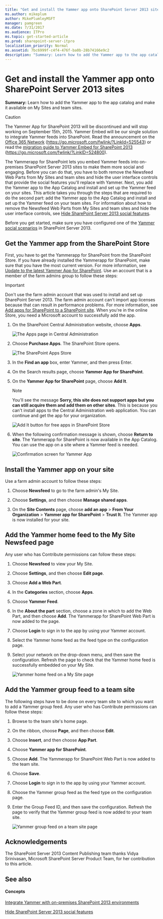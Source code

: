 ```yaml
---
title: "Get and install the Yammer app onto SharePoint Server 2013 sites"
ms.author: mikeplum
author: MikePlumleyMSFT
manager: pamgreen
ms.date: 7/31/2017
ms.audience: ITPro
ms.topic: get-started-article
ms.prod: sharepoint-server-itpro
localization_priority: Normal
ms.assetid: 7bc6999f-c4f4-476f-ba0b-28b74166e9c2
description: "Summary: Learn how to add the Yammer app to the app catalog and make it available on My Sites and team sites."
---
```


# Get and install the Yammer app onto SharePoint Server 2013 sites

 **Summary:** Learn how to add the Yammer app to the app catalog and make it available on My Sites and team sites. 
  
> [!CAUTION]
> The Yammer App for SharePoint 2013 will be discontinued and will stop working on September 15th, 2015. Yammer Embed will be our single solution to integrate Yammer feeds into SharePoint. Read the announcement on the [Office 365 Network](https://go.microsoft.com/fwlink/?LinkId=525543) (https://go.microsoft.com/fwlink/?LinkId=525543) or read the [migration guide to Yammer Embed for SharePoint 2013](https://go.microsoft.com/fwlink/?LinkID=524800) (https://go.microsoft.com/fwlink/?LinkID=524800). 
  
The Yammerapp for SharePoint lets you embed Yammer feeds into on-premises SharePoint Server 2013 sites to make them more social and engaging. Before you can do that, you have to both remove the Newsfeed Web Parts from My Sites and team sites and hide the user interface controls that provide the social features you'll replace with Yammer. Next, you add the Yammer app to the App Catalog and install and set up the Yammer feed on your sites. This article takes you through the steps that are required to do the second part: add the Yammer app to the App Catalog and install and set up the Yammer feed on your team sites. For information about how to remove the Newsfeed Web Parts from My Sites and team sites and hide the user interface controls, see [Hide SharePoint Server 2013 social features](hide-sharepoint-server-2013-social-features.md).
  
Before you get started, make sure you have configured one of the [Yammer social scenarios](social-scenarios-with-yammer-and-sharepoint-server-2013.md) in SharePoint Server 2013. 
  
  
## Get the Yammer app from the SharePoint Store
<a name="proc1"> </a>

First, you have to get the Yammerapp for SharePoint from the SharePoint Store. If you have already installed the Yammerapp for SharePoint, make sure that you have the most current version. For more information, see [Update to the latest Yammer App for SharePoint](https://go.microsoft.com/fwlink/?LinkId=395077). Use an account that is a member of the farm admins group to follow these steps:
  
> [!IMPORTANT]
> Don't use the farm admin account that was used to install and set up SharePoint Server 2013. The farm admin account can't import app licenses because that can result in performance problems. For more information, see [Add apps for SharePoint to a SharePoint site](add-apps-for-sharepoint-to-a-sharepoint-site.md). When you're in the online Store, you need a Microsoft account to successfully add the app. 
  
1. On the SharePoint Central Administration website, choose **Apps**.
    
     ![The Apps page in Central Administration](../media/SharePointCentralAdministrationApps.GIF)
  
2. Choose **Purchase Apps**. The SharePoint Store opens.
    
     ![The SharePoint Apps Store](../media/SharePointStore.GIF)
  
3. In the **Find an app** box, enter Yammer, and then press Enter.
    
4. On the Search results page, choose **Yammer App for SharePoint**.
    
5. On the **Yammer App for SharePoint** page, choose **Add It**.
    
    > [!NOTE]
    > You'll see the message **Sorry, this site does not support apps but you can still acquire them and add them on other sites**. This is because you can't install apps to the Central Administration web application. You can continue and get the app for your organization. 
  
     ![Add It button for free apps in SharePoint Store](../media/FreeAddIt.GIF)
  
6. When the following confirmation message is shown, choose **Return to site**. The Yammerapp for SharePoint is now available in the App Catalog. You can use the app on a site where a Yammer feed is needed.
    
     ![Confirmation screen for Yammer App](../media/YammerAppforSharePointconfirmation.GIF)
  
## Install the Yammer app on your site
<a name="proc2"> </a>

Use a farm admin account to follow these steps:
  
1. Choose **Newsfeed** to go to the farm admin's My Site. 
    
2. Choose **Settings**, and then choose **Manage shared apps**.
    
3. On the **Site Contents** page, choose **add an app** > **From Your Organization** > **Yammer app for SharePoint** > **Trust It**. The Yammer app is now installed for your site.
    
## Add the Yammer home feed to the My Site Newsfeed page
<a name="proc3"> </a>

Any user who has Contribute permissions can follow these steps:
  
1. Choose **Newsfeed** to view your My Site. 
    
2. Choose **Settings**, and then choose **Edit page**.
    
3. Choose **Add a Web Part**.
    
4. In the **Categories** section, choose **Apps**.
    
5. Choose **Yammer Feed**.
    
6. In the **About the part** section, choose a zone in which to add the Web Part, and then choose **Add**. The Yammerapp for SharePoint Web Part is now added to the page.
    
7. Choose **Login** to sign in to the app by using your Yammer account. 
    
8. Select the Yammer home feed as the feed type on the configuration page.
    
9. Select your network on the drop-down menu, and then save the configuration. Refresh the page to check that the Yammer home feed is successfully embedded on your My Site.
    
     ![Yammer home feed on a My Site page](../media/Yammerhomefeed.gif)
  
## Add the Yammer group feed to a team site
<a name="proc4"> </a>

The following steps have to be done on every team site to which you want to add a Yammer group feed. Any user who has Contribute permissions can follow these steps:
  
1. Browse to the team site's home page.
    
2. On the ribbon, choose **Page**, and then choose **Edit**.
    
3. Choose **Insert**, and then choose **App Part**.
    
4. Choose **Yammer app for SharePoint**.
    
5. Choose **Add**. The Yammerapp for SharePoint Web Part is now added to the team site.
    
6. Choose **Save**.
    
7. Choose **Login** to sign in to the app by using your Yammer account. 
    
8. Choose the Yammer group feed as the feed type on the configuration page.
    
9. Enter the Group Feed ID, and then save the configuration. Refresh the page to verify that the Yammer group feed is now added to your team site.
    
     ![Yammer group feed on a team site page](../media/YammerGroupFeed.GIF)
  
## Acknowledgements
<a name="proc4"> </a>

The SharePoint Server 2013 Content Publishing team thanks Vidya Srinivasan, Microsoft SharePoint Server Product Team, for her contribution to this article.
  
## See also
<a name="proc4"> </a>

#### Concepts

[Integrate Yammer with on-premises SharePoint 2013 environments](integrate-yammer-with-on-premises-sharepoint-2013-environments.md)
  
[Hide SharePoint Server 2013 social features](hide-sharepoint-server-2013-social-features.md)

